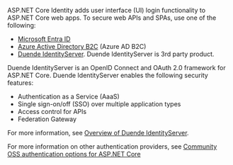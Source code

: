 ASP.NET Core Identity adds user interface (UI) login functionality to ASP.NET Core web apps. To secure web APIs and SPAs, use one of the following:

* [Microsoft Entra ID](/azure/api-management/api-management-howto-protect-backend-with-aad)
* [Azure Active Directory B2C](/azure/active-directory-b2c/active-directory-b2c-custom-rest-api-netfw) (Azure AD B2C)
* [Duende IdentityServer](https://docs.duendesoftware.com). Duende IdentityServer is 3rd party product.

Duende IdentityServer is an OpenID Connect and OAuth 2.0 framework for ASP.NET Core. Duende IdentityServer enables the following security features:

* Authentication as a Service (AaaS)
* Single sign-on/off (SSO) over multiple application types
* Access control for APIs
* Federation Gateway

For more information, see [Overview of Duende IdentityServer](https://docs.duendesoftware.com).

For more information on other authentication providers, see [Community OSS authentication options for ASP.NET Core](xref:security/authentication/community)
